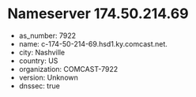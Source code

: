# Nameserver 174.50.214.69

* as_number: 7922
* name: c-174-50-214-69.hsd1.ky.comcast.net.
* city: Nashville
* country: US
* organization: COMCAST-7922
* version: Unknown
* dnssec: true
